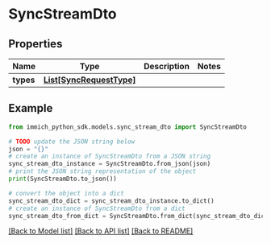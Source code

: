 # SyncStreamDto


## Properties

Name | Type | Description | Notes
------------ | ------------- | ------------- | -------------
**types** | [**List[SyncRequestType]**](SyncRequestType.md) |  | 

## Example

```python
from immich_python_sdk.models.sync_stream_dto import SyncStreamDto

# TODO update the JSON string below
json = "{}"
# create an instance of SyncStreamDto from a JSON string
sync_stream_dto_instance = SyncStreamDto.from_json(json)
# print the JSON string representation of the object
print(SyncStreamDto.to_json())

# convert the object into a dict
sync_stream_dto_dict = sync_stream_dto_instance.to_dict()
# create an instance of SyncStreamDto from a dict
sync_stream_dto_from_dict = SyncStreamDto.from_dict(sync_stream_dto_dict)
```
[[Back to Model list]](../README.md#documentation-for-models) [[Back to API list]](../README.md#documentation-for-api-endpoints) [[Back to README]](../README.md)


